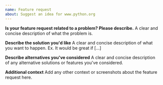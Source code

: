 ```yaml
---
name: Feature request
about: Suggest an idea for www.python.org
---
```


<!--
This is the repository and issue tracker for https://www.python.org
website.

If you're looking to file an issue with CPython itself, please go to
https://github.com/python/cpython/issues/new/choose

Issues related to Python's documentation (https://docs.python.org) can
also be filed at https://github.com/python/cpython/issues/new?assignees=&labels=docs&template=documentation.md.
-->

**Is your feature request related to a problem? Please describe.**
A clear and concise description of what the problem is.

**Describe the solution you'd like**
A clear and concise description of what you want to happen. Ex. It would be great if [...]

**Describe alternatives you've considered**
A clear and concise description of any alternative solutions or features you've considered.

**Additional context**
Add any other context or screenshots about the feature request here.
